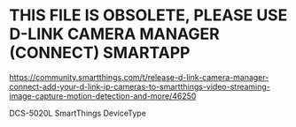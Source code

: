 # THIS FILE IS OBSOLETE, PLEASE USE D-LINK CAMERA MANAGER (CONNECT) SMARTAPP

https://community.smartthings.com/t/release-d-link-camera-manager-connect-add-your-d-link-ip-cameras-to-smartthings-video-streaming-image-capture-motion-detection-and-more/46250

DCS-5020L SmartThings DeviceType

